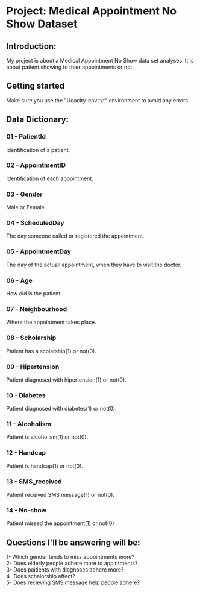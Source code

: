 # Project: Medical Appointment No Show Dataset

## Introduction:  
My project is about a Medical Appointment No Show data set analyses. It is about patient showing to thier appointments or not.

## Getting started
Make sure you use the "Udacity-env.txt" environment to avoid any errors.

## Data Dictionary:  
### 01 - PatientId
Identification of a patient.  
### 02 - AppointmentID  
Identification of each appointment.  
### 03 - Gender  
Male or Female.  
### 04 - ScheduledDay  
The day someone called or registered the appointment.  
### 05 - AppointmentDay  
The day of the actuall appointment, when they have to visit the doctor.  
### 06 - Age  
How old is the patient.  
### 07 - Neighbourhood  
Where the appointment takes place.  
### 08 - Scholarship  
Patient has a scolarship(1) or not(0).   
### 09 - Hipertension  
Patient diagnosed with hipertension(1) or not(0). 
### 10 - Diabetes  
Patient diagnosed with diabetes(1) or not(0).  
### 11 - Alcoholism  
Patient is alcoholism(1) or not(0).  
### 12 - Handcap  
Patient is handcap(1) or not(0).  
### 13 - SMS_received  
Patient received SMS message(1) or not(0).  
### 14 - No-show  
Patient missed the appointment(1) or not(0)  

## Questions I'll be answering will be:  
1- Which gender tends to miss appointments more?  
2- Does elderly people adhere more to appintments?  
3- Does paitients with diagnoses adhere more?  
4- Does schalorship affect?  
5- Does recieving SMS message help people adhere?  
